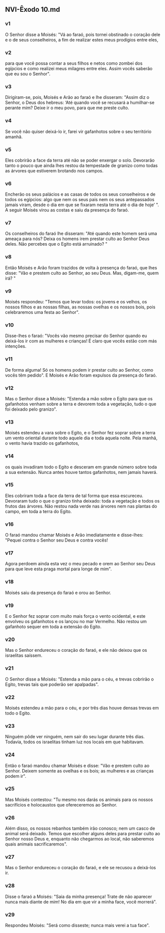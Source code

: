 ## NVI-Êxodo 10.md
### v1
 O Senhor disse a Moisés: "Vá ao faraó, pois tornei obstinado o coração dele e o de seus conselheiros, a fim de realizar estes meus prodígios entre eles,
### v2
 para que você possa contar a seus filhos e netos como zombei dos egípcios e como realizei meus milagres entre eles. Assim vocês saberão que eu sou o Senhor".
### v3
 Dirigiram-se, pois, Moisés e Arão ao faraó e lhe disseram: "Assim diz o Senhor, o Deus dos hebreus: ‘Até quando você se recusará a humilhar-se perante mim? Deixe ir o meu povo, para que me preste culto.
### v4
 Se você não quiser deixá-lo ir, farei vir gafanhotos sobre o seu território amanhã.
### v5
 Eles cobrirão a face da terra até não se poder enxergar o solo. Devorarão tanto o pouco que ainda lhes restou da tempestade de granizo como todas as árvores que estiverem brotando nos campos.
### v6
 Encherão os seus palácios e as casas de todos os seus conselheiros e de todos os egípcios: algo que nem os seus pais nem os seus antepassados jamais viram, desde o dia em que se fixaram nesta terra até o dia de hoje’ ". A seguir Moisés virou as costas e saiu da presença do faraó.
### v7
 Os conselheiros do faraó lhe disseram: "Até quando este homem será uma ameaça para nós? Deixa os homens irem prestar culto ao Senhor Deus deles. Não percebes que o Egito está arruinado? "
### v8
 Então Moisés e Arão foram trazidos de volta à presença do faraó, que lhes disse: "Vão e prestem culto ao Senhor, ao seu Deus. Mas, digam-me, quem irá? "
### v9
 Moisés respondeu: "Temos que levar todos: os jovens e os velhos, os nossos filhos e as nossas filhas, as nossas ovelhas e os nossos bois, pois celebraremos uma festa ao Senhor".
### v10
 Disse-lhes o faraó: "Vocês vão mesmo precisar do Senhor quando eu deixá-los ir com as mulheres e crianças! É claro que vocês estão com más intenções.
### v11
 De forma alguma! Só os homens podem ir prestar culto ao Senhor, como vocês têm pedido". E Moisés e Arão foram expulsos da presença do faraó.
### v12
 Mas o Senhor disse a Moisés: "Estenda a mão sobre o Egito para que os gafanhotos venham sobre a terra e devorem toda a vegetação, tudo o que foi deixado pelo granizo".
### v13
 Moisés estendeu a vara sobre o Egito, e o Senhor fez soprar sobre a terra um vento oriental durante todo aquele dia e toda aquela noite. Pela manhã, o vento havia trazido os gafanhotos,
### v14
 os quais invadiram todo o Egito e desceram em grande número sobre toda a sua extensão. Nunca antes houve tantos gafanhotos, nem jamais haverá.
### v15
 Eles cobriram toda a face da terra de tal forma que essa escureceu. Devoraram tudo o que o granizo tinha deixado: toda a vegetação e todos os frutos das árvores. Não restou nada verde nas árvores nem nas plantas do campo, em toda a terra do Egito.
### v16
 O faraó mandou chamar Moisés e Arão imediatamente e disse-lhes: "Pequei contra o Senhor seu Deus e contra vocês!
### v17
 Agora perdoem ainda esta vez o meu pecado e orem ao Senhor seu Deus para que leve esta praga mortal para longe de mim".
### v18
 Moisés saiu da presença do faraó e orou ao Senhor.
### v19
 E o Senhor fez soprar com muito mais força o vento ocidental, e este envolveu os gafanhotos e os lançou no mar Vermelho. Não restou um gafanhoto sequer em toda a extensão do Egito.
### v20
 Mas o Senhor endureceu o coração do faraó, e ele não deixou que os israelitas saíssem.
### v21
 O Senhor disse a Moisés: "Estenda a mão para o céu, e trevas cobrirão o Egito, trevas tais que poderão ser apalpadas".
### v22
 Moisés estendeu a mão para o céu, e por três dias houve densas trevas em todo o Egito.
### v23
 Ninguém pôde ver ninguém, nem sair do seu lugar durante três dias. Todavia, todos os israelitas tinham luz nos locais em que habitavam.
### v24
 Então o faraó mandou chamar Moisés e disse: "Vão e prestem culto ao Senhor. Deixem somente as ovelhas e os bois; as mulheres e as crianças podem ir".
### v25
 Mas Moisés contestou: "Tu mesmo nos darás os animais para os nossos sacrifícios e holocaustos que ofereceremos ao Senhor.
### v26
 Além disso, os nossos rebanhos também irão conosco; nem um casco de animal será deixado. Temos que escolher alguns deles para prestar culto ao Senhor nosso Deus e, enquanto não chegarmos ao local, não saberemos quais animais sacrificaremos".
### v27
 Mas o Senhor endureceu o coração do faraó, e ele se recusou a deixá-los ir.
### v28
 Disse o faraó a Moisés: "Saia da minha presença! Trate de não aparecer nunca mais diante de mim! No dia em que vir a minha face, você morrerá".
### v29
 Respondeu Moisés: "Será como disseste; nunca mais verei a tua face".
